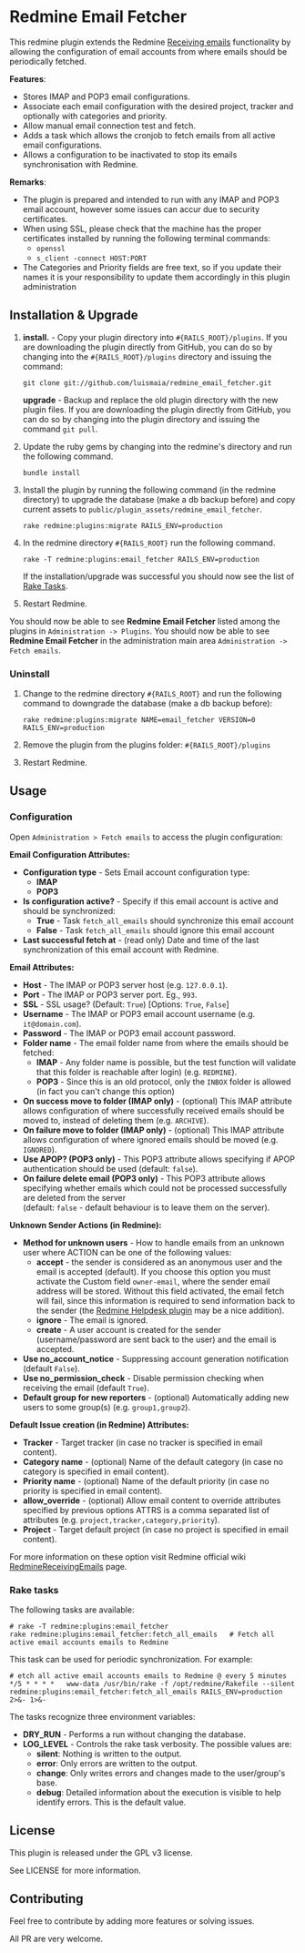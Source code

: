 Redmine Email Fetcher
=====================

This redmine plugin extends the Redmine [Receiving emails](http://www.redmine.org/projects/redmine/wiki/RedmineReceivingEmails#Fetching-emails-from-a-POP3-server) 
functionality by allowing the configuration of email accounts from where emails should be periodically fetched.

__Features__:

 * Stores IMAP and POP3 email configurations.
 * Associate each email configuration with the desired project, tracker and optionally with categories and priority.   
 * Allow manual email connection test and fetch.
 * Adds a task which allows the cronjob to fetch emails from all active email configurations.
 * Allows a configuration to be inactivated to stop its emails synchronisation with Redmine.

__Remarks__:

* The plugin is prepared and intended to run with any IMAP and POP3 email account, however 
  some issues can accur due to security certificates.
* When using SSL, please check that the machine has the proper certificates installed
  by running the following terminal commands:
  * `openssl`
  * `s_client -connect HOST:PORT`
* The Categories and Priority fields are free text, so if you update their names it is your responsibility
  to update them accordingly in this plugin administration

Installation & Upgrade
----------------------

1. **install.** - Copy your plugin directory into `#{RAILS_ROOT}/plugins`.
   If you are downloading the plugin directly from GitHub, you can do so by
   changing into the `#{RAILS_ROOT}/plugins` directory and issuing the command:
   ```
   git clone git://github.com/luismaia/redmine_email_fetcher.git
   ```
   
   **upgrade** - Backup and replace the old plugin directory with the new
   plugin files. If you are downloading the plugin directly from GitHub, you
   can do so by changing into the plugin directory and issuing the command
   `git pull`.

2. Update the ruby gems by changing into the redmine's directory and run the
   following command.
   ```
   bundle install
   ```

3. Install the plugin by running the following command (in the redmine directory)
   to upgrade the database (make a db backup before) and copy current assets to 
   `public/plugin_assets/redmine_email_fetcher`.
   ```
   rake redmine:plugins:migrate RAILS_ENV=production
   ```

4. In the redmine directory `#{RAILS_ROOT}` run the following command.
   ```
   rake -T redmine:plugins:email_fetcher RAILS_ENV=production
   ```
   If the installation/upgrade was successful you should now see the list of
   [Rake Tasks](#rake-tasks).

5. Restart Redmine.

You should now be able to see **Redmine Email Fetcher** listed among the plugins in
`Administration -> Plugins`.
You should now be able to see **Redmine Email Fetcher** in the administration main area `Administration -> Fetch emails`.

### Uninstall

1. Change to the redmine directory `#{RAILS_ROOT}` and run the following
   command to downgrade the database (make a db backup before):
   ```
   rake redmine:plugins:migrate NAME=email_fetcher VERSION=0 RAILS_ENV=production
   ```

2. Remove the plugin from the plugins folder: `#{RAILS_ROOT}/plugins`
3. Restart Redmine.

Usage
-----

### Configuration

Open `Administration > Fetch emails` to access the plugin configuration:

**Email Configuration Attributes:**

+ **Configuration type** - Sets Email account configuration type:
  - **IMAP**
  - **POP3**
+ **Is configuration active?** - Specify if this email account is active and should
  be synchronized:
  - **True** - Task `fetch_all_emails` should synchronize this email account 
  - **False** - Task `fetch_all_emails` should ignore this email account
+ **Last successful fetch at** - (read only) Date and time of the last synchronization of this 
  email account with Redmine.


**Email Attributes:**

+ **Host** - The IMAP or POP3 server host (e.g. `127.0.0.1`).
+ **Port** - The IMAP or POP3 server port. Eg., `993`.
+ **SSL** - SSL usage? (Default: `True`) [Options: `True`, `False`]
+ **Username** - The IMAP or POP3 email account username (e.g. `it@domain.com`).
+ **Password** - The IMAP or POP3 email account password.
+ **Folder name** - The email folder name from where the emails should be fetched:
  - **IMAP** - Any folder name is possible, but the test function will validate that 
    this folder is reachable after login) (e.g. `REDMINE`).
  - **POP3** - Since this is an old protocol, only the `INBOX` folder is allowed
    (in fact you can't change this option)
+ **On success move to folder (IMAP only)** - (optional) This IMAP attribute allows configuration 
  of where successfully received emails should be moved to, instead of deleting them (e.g. `ARCHIVE`).
+ **On failure move to folder (IMAP only)** - (optional) This IMAP attribute allows configuration 
  of where ignored emails should be moved (e.g. `IGNORED`).
+ **Use APOP? (POP3 only)** - This POP3 attribute allows specifying if APOP 
  authentication should be used (default: `false`).
+ **On failure delete email (POP3 only)** - This POP3 attribute allows specifying whether emails which 
  could not be processed successfully are deleted from the server  
  (default: `false` - default behaviour is to leave them on the server).


**Unknown Sender Actions (in Redmine):**

+ **Method for unknown users** - How to handle emails from an unknown user where 
  ACTION can be one of the following values:
  - **accept** - the sender is considered as an anonymous user and the email is accepted (default).
                 If you choose this option you must activate the Custom field `owner-email`, where
                 the sender email address will be stored. Without this field activated, the email fetch will fail,
                 since this information is required to send information back to the sender 
                 (the [Redmine Helpdesk plugin](https://github.com/jfqd/redmine_helpdesk) may be a nice addition).
  - **ignore** - The email is ignored.
  - **create** - A user account is created for the sender (username/password are sent back to the user) 
    and the email is accepted.
+ **Use no_account_notice** - Suppressing account generation notification (default `False`).
+ **Use no_permission_check** - Disable permission checking when receiving the email (default `True`).
+ **Default group for new reporters** - (optional) Automatically adding new users to some group(s)
  (e.g. `group1,group2`).


**Default Issue creation (in Redmine) Attributes:**

+ **Tracker** - Target tracker (in case no tracker is specified in email content).
+ **Category name** - (optional) Name of the default category (in case no category is specified in email content).
+ **Priority name** - (optional) Name of the default priority (in case no priority is specified in email content).
+ **allow_override** - (optional) Allow email content to override attributes specified by previous options
  ATTRS is a comma separated list of attributes (e.g. `project,tracker,category,priority`).
+ **Project** - Target default project (in case no project is specified in email content).


For more information on these option visit Redmine official wiki [RedmineReceivingEmails](http://www.redmine.org/projects/redmine/wiki/RedmineReceivingEmails) page.


### Rake tasks

The following tasks are available:

    # rake -T redmine:plugins:email_fetcher
    rake redmine:plugins:email_fetcher:fetch_all_emails   # Fetch all active email accounts emails to Redmine
    
This task can be used for periodic synchronization.
For example:

    # etch all active email accounts emails to Redmine @ every 5 minutes
    */5 * * * *   www-data /usr/bin/rake -f /opt/redmine/Rakefile --silent redmine:plugins:email_fetcher:fetch_all_emails RAILS_ENV=production 2>&- 1>&-

The tasks recognize three environment variables:
+ **DRY_RUN** - Performs a run without changing the database.
+ **LOG_LEVEL** - Controls the rake task verbosity.
  The possible values are:
  - **silent**: Nothing is written to the output.
  - **error**: Only errors are written to the output.
  - **change**: Only writes errors and changes made to the user/group's base.
  - **debug**: Detailed information about the execution is visible to help
               identify errors. This is the default value.


License
-------
This plugin is released under the GPL v3 license. 

See LICENSE for more information.


Contributing
------------
Feel free to contribute by adding more features or solving issues.

All PR are very welcome.
